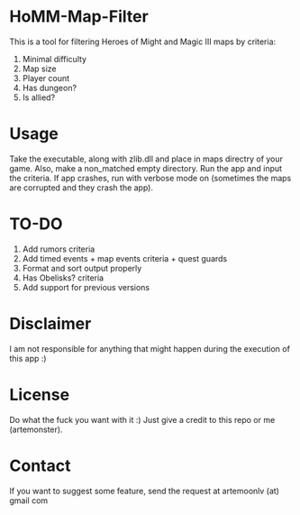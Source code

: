 HoMM-Map-Filter
===============
This is a tool for filtering Heroes of Might and Magic III maps by criteria:<br>
1. Minimal difficulty<br>
2. Map size<br>
3. Player count<br>
4. Has dungeon?<br>
5. Is allied?<br>

Usage
===============
Take the executable, along with zlib.dll and place in maps directry of your game. Also, make a non_matched empty directory. 
Run the app and input the criteria.
If app crashes, run with verbose mode on (sometimes the maps are corrupted and they crash the app).

TO-DO
===============
1. Add rumors criteria<br>
2. Add timed events + map events criteria + quest guards<br>
3. Format and sort output properly<br>
4. Has Obelisks? criteria<br>
5. Add support for previous versions<br>

Disclaimer
===============
I am not responsible for anything that might happen during the execution of this app :)

License
===============
Do what the fuck you want with it :) Just give a credit to this repo or me (artemonster).

Contact
===============
If you want to suggest some feature, send the request at artemoonlv (at) gmail com
